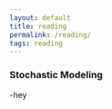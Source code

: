 ```yaml
---
layout: default
title: reading
permalink: /reading/
tags: reading
---
```


### Stochastic Modeling
-hey
